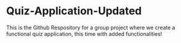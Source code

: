 # Quiz-Application-Updated
This is the Github Respository for a group project where we create a functional quiz application, this time with added functionalities!
